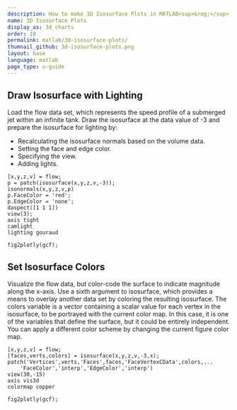 ```yaml
---
description: How to make 3D Isosurface Plots in MATLAB<sup>&reg;</sup> with Plotly.
name: 3D Isosurface Plots
display_as: 3d_charts
order: 10
permalink: matlab/3d-isosurface-plots/
thumnail_github: 3d-isosurface-plots.png
layout: base
language: matlab
page_type: u-guide
---
```



## Draw Isosurface with Lighting

Load the flow data set, which represents the speed profile of a submerged jet within an infinite tank. Draw the isosurface at the data value of -3 and prepare the isosurface for lighting by:

* Recalculating the isosurface normals based on the volume data.
* Setting the face and edge color.
* Specifying the view.
* Adding lights.

```{matlab}
[x,y,z,v] = flow;
p = patch(isosurface(x,y,z,v,-3));
isonormals(x,y,z,v,p)
p.FaceColor = 'red';
p.EdgeColor = 'none';
daspect([1 1 1])
view(3); 
axis tight
camlight 
lighting gouraud

fig2plotly(gcf);
```

<!--------------------- EXAMPLE  BREAK ------------------------->

## Set Isosurface Colors

Visualize the flow data, but color-code the surface to indicate magnitude along the x-axis. Use a sixth argument to isosurface, which provides a means to overlay another data set by coloring the resulting isosurface. The colors variable is a vector containing a scalar value for each vertex in the isosurface, to be portrayed with the current color map. In this case, it is one of the variables that define the surface, but it could be entirely independent. You can apply a different color scheme by changing the current figure color map.

```{matlab}
[x,y,z,v] = flow; 
[faces,verts,colors] = isosurface(x,y,z,v,-3,x); 
patch('Vertices',verts,'Faces',faces,'FaceVertexCData',colors,...
    'FaceColor','interp','EdgeColor','interp')
view(30,-15)
axis vis3d
colormap copper

fig2plotly(gcf);
```


<!--------------------- EXAMPLE BREAK ------------------------->